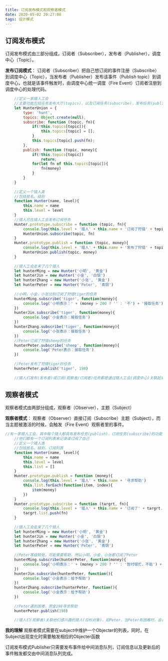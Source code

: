 ```yaml
---
title: 订阅发布模式和观察者模式
date: 2020-05-02 20:27:08
tags: 设计模式
---
```


## 订阅发布模式
订阅发布模式由三部分组成，订阅者（Subscriber），发布者（Publisher），调度中心（Topic）。

**发布订阅模式**： 订阅者（Subscriber）把自己想订阅的事件注册（Subscribe）到调度中心（Topic），当发布者（Publisher）发布该事件（Publish topic）到调度中心，也就是该事件触发时，由调度中心统一调度（Fire Event）订阅者注册到调度中心的处理代码。

```js
    //定义一家猎人工会
	//主要功能包括任务发布大厅(topics)，以及订阅任务(subscribe)，发布任务(publish)
	let HunterUnion = {
		type: 'hunt',
		topics: Object.create(null),
		subscribe: function (topic, fn){
		    if(!this.topics[topic]){
		      	this.topics[topic] = [];  
		    }
		    this.topics[topic].push(fn);
		},
		publish: function (topic, money){
		    if(!this.topics[topic])
		      	return;
		    for(let fn of this.topics[topic]){
		    	fn(money)
		    }
		}
	}
	
	//定义一个猎人类
	//包括姓名，级别
	function Hunter(name, level){
		this.name = name
		this.level = level
	}
	//猎人可在猎人工会发布订阅任务
	Hunter.prototype.subscribe = function (topic, fn){
		console.log(this.level + '猎人' + this.name + '订阅了狩猎' + topic + '的任务')
	    HunterUnion.subscribe(topic, fn)
	}
	Hunter.prototype.publish = function (topic, money){
		console.log(this.level + '猎人' + this.name + '发布了狩猎' + topic + '的任务')
	    HunterUnion.publish(topic, money)
	}
	
	//猎人工会走来了几个猎人
	let hunterMing = new Hunter('小明', '黄金')
	let hunterJin = new Hunter('小金', '白银')
	let hunterZhang = new Hunter('小张', '黄金')
	let hunterPeter = new Hunter('Peter', '青铜')
	
	//小明，小金，小张分别订阅了狩猎tiger的任务
	hunterMing.subscribe('tiger', function(money){
		console.log('小明表示：' + (money > 200 ? '' : '不') + '接取任务')
	})
	hunterJin.subscribe('tiger', function(money){
		console.log('小金表示：接取任务')
	})
	hunterZhang.subscribe('tiger', function(money){
		console.log('小张表示：接取任务')
	})
	//Peter订阅了狩猎sheep的任务
	hunterPeter.subscribe('sheep', function(money){
		console.log('Peter表示：接取任务')
	})
	
	//Peter发布了狩猎tiger的任务
	hunterPeter.publish('tiger', 198)
	
	//猎人们发布(发布者)或订阅(观察者/订阅者)任务都是通过猎人工会(调度中心)关联起来的，他们没有直接的交流。
```

## 观察者模式

观察者模式由两部分组成，观察者（Observer），主题（Subject）

**观察者模式**： 观察者（Observer）直接订阅（Subscribe）主题（Subject），而当主题被激活的时候，会触发（Fire Event）观察者里的事件。

```js
//有一家猎人工会，其中每个猎人都具有发布任务(publish)，订阅任务(subscribe)的功能
	//他们都有一个订阅列表来记录谁订阅了自己
	//定义一个猎人类
	//包括姓名，级别，订阅列表
	function Hunter(name, level){
		this.name = name
		this.level = level
		this.list = []
	}
	Hunter.prototype.publish = function (money){
		console.log(this.level + '猎人' + this.name + '寻求帮助')
	    this.list.forEach(function(item, index){
	    	item(money)
	    })
	}
	Hunter.prototype.subscribe = function (targrt, fn){
		console.log(this.level + '猎人' + this.name + '订阅了' + targrt.name)
	    targrt.list.push(fn)
	}
	
	//猎人工会走来了几个猎人
	let hunterMing = new Hunter('小明', '黄金')
	let hunterJin = new Hunter('小金', '白银')
	let hunterZhang = new Hunter('小张', '黄金')
	let hunterPeter = new Hunter('Peter', '青铜')
	
	//Peter等级较低，可能需要帮助，所以小明，小金，小张都订阅了Peter
	hunterMing.subscribe(hunterPeter, function(money){
		console.log('小明表示：' + (money > 200 ? '' : '暂时很忙，不能') + '给予帮助')
	})
	hunterJin.subscribe(hunterPeter, function(){
		console.log('小金表示：给予帮助')
	})
	hunterZhang.subscribe(hunterPeter, function(){
		console.log('小金表示：给予帮助')
	})
	
	//Peter遇到困难，赏金198寻求帮助
	hunterPeter.publish(198)
	
	//猎人们(观察者)关联他们感兴趣的猎人(目标对象)，如Peter，当Peter有困难时，会自动通知给他们（观察者）
```

**我的理解**
观察者模式需要在subject中维护一个Objecter的列表，同时，在Subject出现变化时需要触发相应的Objecter函数

订阅发布模式Publisher只需要发布事件给中间消息队列，订阅信息以及更新后的事件触发都交由中间消息队列完成。